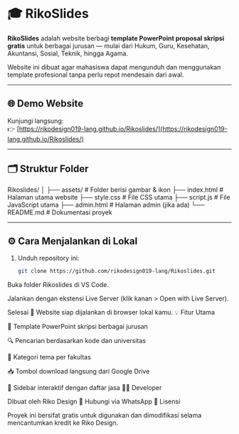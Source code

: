 # 🎓 RikoSlides

**RikoSlides** adalah website berbagi **template PowerPoint proposal skripsi gratis** untuk berbagai jurusan — mulai dari Hukum, Guru, Kesehatan, Akuntansi, Sosial, Teknik, hingga Agama.

Website ini dibuat agar mahasiswa dapat mengunduh dan menggunakan template profesional tanpa perlu repot mendesain dari awal.

---

## 🌐 Demo Website
Kunjungi langsung:  
👉 [https://rikodesign019-lang.github.io/Rikoslides/](https://rikodesign019-lang.github.io/Rikoslides/)

---

## 🗂️ Struktur Folder

Rikoslides/
│
├── assets/ # Folder berisi gambar & ikon
├── index.html # Halaman utama website
├── style.css # File CSS utama
├── script.js # File JavaScript utama
├── admin.html # Halaman admin (jika ada)
└── README.md # Dokumentasi proyek

---

## ⚙️ Cara Menjalankan di Lokal

1. Unduh repository ini:
   ```bash
   git clone https://github.com/rikodesign019-lang/Rikoslides.git
Buka folder Rikoslides di VS Code.

Jalankan dengan ekstensi Live Server (klik kanan > Open with Live Server).

Selesai 🎉 Website siap dijalankan di browser lokal kamu.
💡 Fitur Utama

🎨 Template PowerPoint skripsi berbagai jurusan

🔍 Pencarian berdasarkan kode dan universitas

🧠 Kategori tema per fakultas

📥 Tombol download langsung dari Google Drive

💬 Sidebar interaktif dengan daftar jasa
👨‍💻 Developer

Dibuat oleh Riko Design
📧 Hubungi via WhatsApp
📜 Lisensi

Proyek ini bersifat gratis untuk digunakan dan dimodifikasi selama mencantumkan kredit ke Riko Design.
